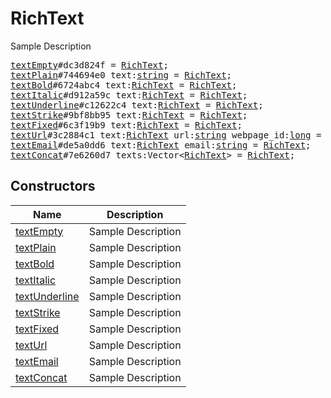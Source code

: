 # RichText

Sample Description

<pre>
<a href="../constructor/textEmpty.md">textEmpty</a>#dc3d824f = <a href="../type/RichText.md">RichText</a>;
<a href="../constructor/textPlain.md">textPlain</a>#744694e0 text:<a href="../type/string.md">string</a> = <a href="../type/RichText.md">RichText</a>;
<a href="../constructor/textBold.md">textBold</a>#6724abc4 text:<a href="../type/RichText.md">RichText</a> = <a href="../type/RichText.md">RichText</a>;
<a href="../constructor/textItalic.md">textItalic</a>#d912a59c text:<a href="../type/RichText.md">RichText</a> = <a href="../type/RichText.md">RichText</a>;
<a href="../constructor/textUnderline.md">textUnderline</a>#c12622c4 text:<a href="../type/RichText.md">RichText</a> = <a href="../type/RichText.md">RichText</a>;
<a href="../constructor/textStrike.md">textStrike</a>#9bf8bb95 text:<a href="../type/RichText.md">RichText</a> = <a href="../type/RichText.md">RichText</a>;
<a href="../constructor/textFixed.md">textFixed</a>#6c3f19b9 text:<a href="../type/RichText.md">RichText</a> = <a href="../type/RichText.md">RichText</a>;
<a href="../constructor/textUrl.md">textUrl</a>#3c2884c1 text:<a href="../type/RichText.md">RichText</a> url:<a href="../type/string.md">string</a> webpage_id:<a href="../type/long.md">long</a> = <a href="../type/RichText.md">RichText</a>;
<a href="../constructor/textEmail.md">textEmail</a>#de5a0dd6 text:<a href="../type/RichText.md">RichText</a> email:<a href="../type/string.md">string</a> = <a href="../type/RichText.md">RichText</a>;
<a href="../constructor/textConcat.md">textConcat</a>#7e6260d7 texts:Vector&lt;<a href="../type/RichText.md">RichText</a>&gt; = <a href="../type/RichText.md">RichText</a>;
</pre>

## Constructors

| Name | Description |
|------|-------------|
| [textEmpty](../constructor/textEmpty.md) | Sample Description |
| [textPlain](../constructor/textPlain.md) | Sample Description |
| [textBold](../constructor/textBold.md) | Sample Description |
| [textItalic](../constructor/textItalic.md) | Sample Description |
| [textUnderline](../constructor/textUnderline.md) | Sample Description |
| [textStrike](../constructor/textStrike.md) | Sample Description |
| [textFixed](../constructor/textFixed.md) | Sample Description |
| [textUrl](../constructor/textUrl.md) | Sample Description |
| [textEmail](../constructor/textEmail.md) | Sample Description |
| [textConcat](../constructor/textConcat.md) | Sample Description |

